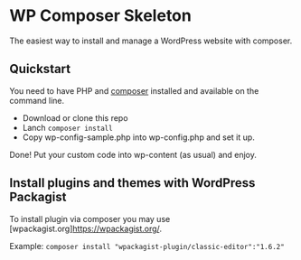 # WP Composer Skeleton

The easiest way to install and manage a WordPress website with composer.

## Quickstart

You need to have PHP and [composer](https://getcomposer.org/) installed and available on the command line.

- Download or clone this repo
- Lanch `composer install`
- Copy wp-config-sample.php into wp-config.php and set it up.

Done!
Put your custom code into wp-content (as usual) and enjoy.

## Install plugins and themes with WordPress Packagist

To install plugin via composer you may use [wpackagist.org]https://wpackagist.org/.

Example:
`composer install "wpackagist-plugin/classic-editor":"1.6.2"`
